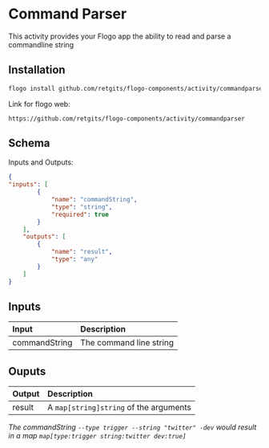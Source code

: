 # Command Parser
This activity provides your Flogo app the ability to read and parse a commandline string

## Installation

```bash
flogo install github.com/retgits/flogo-components/activity/commandparser
```
Link for flogo web:
```
https://github.com/retgits/flogo-components/activity/commandparser
```

## Schema
Inputs and Outputs:

```json
{
"inputs": [
        {
            "name": "commandString",
            "type": "string",
            "required": true
        }
    ],
    "outputs": [
        {
            "name": "result",
            "type": "any"
        }
    ]
}
```
## Inputs
| Input         | Description              |
|:--------------|:-------------------------|
| commandString | The command line string  |

## Ouputs
| Output      | Description                            |
|:------------|:---------------------------------------|
| result      | A `map[string]string` of the arguments |

_The commandString `--type trigger --string "twitter" -dev` would result in a map `map[type:trigger string:twitter dev:true]`_